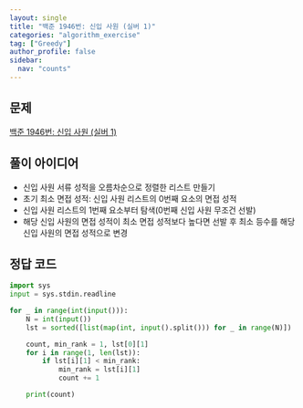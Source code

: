 ```yaml
---
layout: single
title: "백준 1946번: 신입 사원 (실버 1)"
categories: "algorithm_exercise"
tag: ["Greedy"]
author_profile: false
sidebar:
  nav: "counts"
---
```


## 문제

[백준 1946번: 신입 사원 (실버 1)](https://www.acmicpc.net/problem/1946)

## 풀이 아이디어

- 신입 사원 서류 성적을 오름차순으로 정렬한 리스트 만들기
- 초기 최소 면접 성적: 신입 사원 리스트의 0번째 요소의 면접 성적
- 신입 사원 리스트의 1번째 요소부터 탐색(0번째 신입 사원 무조건 선발)
- 해당 신입 사원의 면접 성적이 최소 면접 성적보다 높다면 선발 후 최소 등수를 해당 신입 사원의 면접 성적으로 변경

## 정답 코드

```python
import sys
input = sys.stdin.readline

for _ in range(int(input())):
    N = int(input())
    lst = sorted([list(map(int, input().split())) for _ in range(N)])

    count, min_rank = 1, lst[0][1]
    for i in range(1, len(lst)):
        if lst[i][1] < min_rank:
            min_rank = lst[i][1]
            count += 1

    print(count)
```
